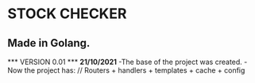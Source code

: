 # STOCK CHECKER
## Made in Golang.

*** VERSION 0.01 ***
**21/10/2021**
-The base of the project was created.
-Now the project has:
// Routers + handlers + templates + cache + config